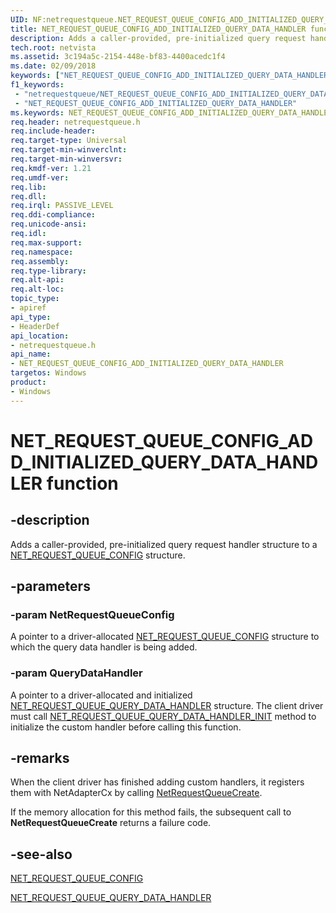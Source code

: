 ```yaml
---
UID: NF:netrequestqueue.NET_REQUEST_QUEUE_CONFIG_ADD_INITIALIZED_QUERY_DATA_HANDLER
title: NET_REQUEST_QUEUE_CONFIG_ADD_INITIALIZED_QUERY_DATA_HANDLER function (netrequestqueue.h)
description: Adds a caller-provided, pre-initialized query request handler structure to a NET_REQUEST_QUEUE_CONFIG structure.
tech.root: netvista
ms.assetid: 3c194a5c-2154-448e-bf83-4400acedc1f4
ms.date: 02/09/2018
keywords: ["NET_REQUEST_QUEUE_CONFIG_ADD_INITIALIZED_QUERY_DATA_HANDLER function"]
f1_keywords:
 - "netrequestqueue/NET_REQUEST_QUEUE_CONFIG_ADD_INITIALIZED_QUERY_DATA_HANDLER"
 - "NET_REQUEST_QUEUE_CONFIG_ADD_INITIALIZED_QUERY_DATA_HANDLER"
ms.keywords: NET_REQUEST_QUEUE_CONFIG_ADD_INITIALIZED_QUERY_DATA_HANDLER
req.header: netrequestqueue.h
req.include-header:
req.target-type: Universal
req.target-min-winverclnt:
req.target-min-winversvr:
req.kmdf-ver: 1.21
req.umdf-ver:
req.lib:
req.dll:
req.irql: PASSIVE_LEVEL 
req.ddi-compliance:
req.unicode-ansi:
req.idl:
req.max-support:
req.namespace:
req.assembly:
req.type-library: 
req.alt-api:
req.alt-loc:
topic_type: 
- apiref
api_type: 
- HeaderDef
api_location:
- netrequestqueue.h
api_name: 
- NET_REQUEST_QUEUE_CONFIG_ADD_INITIALIZED_QUERY_DATA_HANDLER
targetos: Windows
product:
- Windows
---
```


# NET_REQUEST_QUEUE_CONFIG_ADD_INITIALIZED_QUERY_DATA_HANDLER function


## -description



Adds a caller-provided, pre-initialized query request handler structure to a [NET_REQUEST_QUEUE_CONFIG](ns-netrequestqueue-_net_request_queue_config.md) structure.

## -parameters

### -param NetRequestQueueConfig
A pointer to a driver-allocated [NET_REQUEST_QUEUE_CONFIG](ns-netrequestqueue-_net_request_queue_config.md) structure to which the query data handler is being added.

### -param QueryDataHandler
A pointer to a driver-allocated and initialized [NET_REQUEST_QUEUE_QUERY_DATA_HANDLER](ns-netrequestqueue-_net_request_queue_query_data_handler.md) structure. The client driver must call [NET_REQUEST_QUEUE_QUERY_DATA_HANDLER_INIT](nf-netrequestqueue-net_request_queue_query_data_handler_init.md) method to initialize the custom handler before calling this function.

## -remarks
When the client driver has finished adding custom handlers, it registers them with NetAdapterCx by calling [NetRequestQueueCreate](nf-netrequestqueue-netrequestqueuecreate.md).

If the memory allocation for this method fails, the subsequent call to **NetRequestQueueCreate** returns a failure code.



## -see-also

[NET_REQUEST_QUEUE_CONFIG](ns-netrequestqueue-_net_request_queue_config.md)

[NET_REQUEST_QUEUE_QUERY_DATA_HANDLER](ns-netrequestqueue-_net_request_queue_query_data_handler.md)
